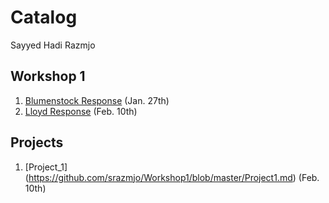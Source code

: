 # Catalog 
Sayyed Hadi Razmjo

## Workshop 1
1. [Blumenstock Response](https://github.com/srazmjo/Workshop1/edit/master/blumenstock.md) (Jan. 27th)
2. [Lloyd Response](https://github.com/srazmjo/Workshop1/blob/master/Lloyd.md) (Feb. 10th)


## Projects
1. [Project_1] (https://github.com/srazmjo/Workshop1/blob/master/Project1.md) (Feb. 10th)






